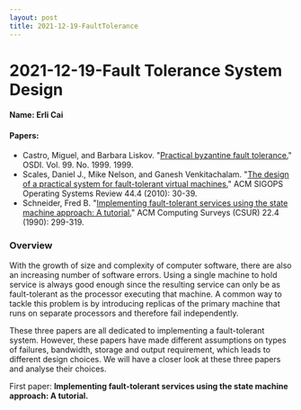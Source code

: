 ```yaml
---
layout: post
title: 2021-12-19-FaultTolerance
---
```


# 2021-12-19-Fault Tolerance System Design

#### Name: Erli Cai
#### Papers: 
- Castro, Miguel, and Barbara Liskov. "[Practical byzantine fault tolerance.](https:/www.cs.cmu.edu/~15712/papers/castro99.pdf)" OSDI. Vol. 99. No. 1999. 1999.
- Scales, Daniel J., Mike Nelson, and Ganesh Venkitachalam. "[The design of a practical system for fault-tolerant virtual machines.](https://pdos.csail.mit.edu/6.824/papers/vm-ft.pdf)" ACM SIGOPS Operating Systems Review 44.4 (2010): 30-39.
- Schneider, Fred B. "[Implementing fault-tolerant services using the state machine approach: A tutorial.](https://www.cs.cmu.edu/~15712/papers/schneider90.pdf)" ACM Computing Surveys (CSUR) 22.4 (1990): 299-319.


### Overview

With the growth of size and complexity of computer software, there are also an increasing number of software errors. Using a single machine to hold service is always good enough since the resulting service can only be as fault-tolerant as the processor executing that machine. A common way to tackle this problem is by introducing replicas of the primary machine that runs on separate processors and therefore fail independently.

These three papers are all dedicated to implementing a fault-tolerant system. However, these papers have made different assumptions on types of failures, bandwidth, storage and output requirement, which leads to different design choices. We will have a closer look at these three papers and analyse their choices.




First paper: **Implementing fault-tolerant services using the state machine approach: A tutorial.**
